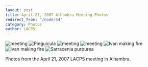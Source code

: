 ```yaml
---
layout: post
title: April 21, 2007 Alhambra Meeting Photos
redirect_from: "/node/54"
category: Photos
author: LACPS
---
```


<img src="https://lacps.net/sites/default/files/styles/large/public/meeting_photos/_MG_2421.jpg"  alt="meeting" />

<img src="https://lacps.net/sites/default/files/styles/large/public/meeting_photos/_MG_2422.jpg"  alt="Pinguicula" />

<img src="https://lacps.net/sites/default/files/styles/large/public/meeting_photos/_MG_2423.jpg"  alt="meeting" />

<img src="https://lacps.net/sites/default/files/styles/large/public/meeting_photos/_MG_2427.jpg"  alt="meeting" />

<img src="https://lacps.net/sites/default/files/styles/large/public/meeting_photos/_MG_2432.jpg"  alt="Ivan making fire" />

<img src="https://lacps.net/sites/default/files/styles/large/public/meeting_photos/_MG_2465.jpg"  alt="Ivan making fire" />

<img src="https://lacps.net/sites/default/files/styles/large/public/meeting_photos/_MG_2478.jpg"  alt="Sarracenia purpurea" />

Photos from the April 21, 2007 LACPS meeting in Alhambra.
